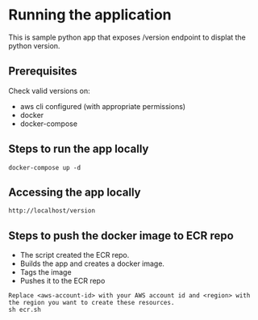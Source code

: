 # Running the application #

This is sample python app that exposes /version endpoint to displat the python version.

## Prerequisites

Check valid versions on:
* aws cli configured (with appropriate permissions)
* docker
* docker-compose 


## Steps to run the app locally

```
docker-compose up -d 
```

## Accessing the app locally

```
http://localhost/version
```

## Steps to push the docker image to ECR repo

* The script created the ECR repo.
* Builds the app and creates a docker image.
* Tags the image
* Pushes it to the ECR repo

```
Replace <aws-account-id> with your AWS account id and <region> with the region you want to create these resources.
sh ecr.sh
```





